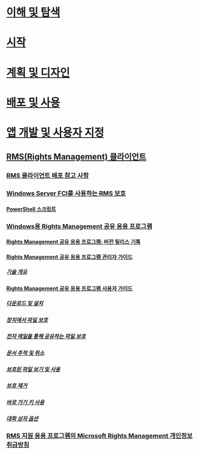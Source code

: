 # [이해 및 탐색](/rights-management/understand-explore/azure-rights-management)
# [시작](/rights-management/get-started/requirements-azure-rms)
# [계획 및 디자인](/rights-management/plan-design/deployment-roadmap)
# [배포 및 사용](/rights-management/deploy-use/activate-service)
# [앱 개발 및 사용자 지정](/rights-management/develop/developers-guide)
## [RMS(Rights Management) 클라이언트](./use-client.md)
### [RMS 클라이언트 배포 참고 사항](./client-deployment-notes.md)
### [Windows Server FCI를 사용하는 RMS 보호](./configure-fci.md)
#### [PowerShell 스크립트](./fci-script.md)
### [Windows용 Rights Management 공유 응용 프로그램](./sharing-app-windows.md)
#### [Rights Management 공유 응용 프로그램: 버전 릴리스 기록](./sharing-app-version-release-history.md)
#### [Rights Management 공유 응용 프로그램 관리자 가이드](./sharing-app-admin-guide.md)
##### [기술 개요](sharing-app-admin-guide-technical.md)
#### [Rights Management 공유 응용 프로그램 사용자 가이드](./sharing-app-user-guide.md)
##### [다운로드 및 설치](./install-sharing-app.md)
##### [장치에서 파일 보호](./sharing-app-protect-in-place.md)
##### [전자 메일을 통해 공유하는 파일 보호](./sharing-app-protect-by-email.md)
##### [문서 추적 및 취소](./sharing-app-track-revoke.md)
##### [보호된 파일 보기 및 사용](./sharing-app-view-use-files.md)
##### [보호 제거](./sharing-app-remove-protection.md)
##### [바로 가기 키 사용](./sharing-app-keyboard-shortcuts.md)
##### [대화 상자 옵션](./sharing-app-dialog-box.md)
### [RMS 지원 응용 프로그램의 Microsoft Rights Management 개인정보취급방침](./privacy-statement-rms-enlightened-applications.md)


<!--HONumber=Apr16_HO3-->


